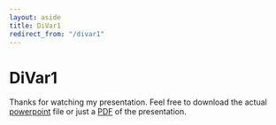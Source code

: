 ```yaml
---
layout: aside
title: DiVar1
redirect_from: "/divar1"
---
```


# DiVar1

Thanks for watching my presentation. Feel free to download the actual <a href="/downloads/170211-DiVar1-slides.pptx" title="download DiVar2017 slideshow">powerpoint</a> file or just a <a href="/downloads/170211-DiVar1-slides.pdf" target="_blank" title="download DiVar2017 pdf">PDF</a> of the presentation.

